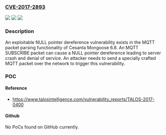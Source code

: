 ### [CVE-2017-2893](https://cve.mitre.org/cgi-bin/cvename.cgi?name=CVE-2017-2893)
![](https://img.shields.io/static/v1?label=Product&message=Mongoose&color=blue)
![](https://img.shields.io/static/v1?label=Version&message=n%2Fa&color=blue)
![](https://img.shields.io/static/v1?label=Vulnerability&message=denial%20of%20service&color=brighgreen)

### Description

An exploitable NULL pointer dereference vulnerability exists in the MQTT packet parsing functionality of Cesanta Mongoose 6.8. An MQTT SUBSCRIBE packet can cause a NULL pointer dereference leading to server crash and denial of service. An attacker needs to send a specially crafted MQTT packet over the network to trigger this vulnerability.

### POC

#### Reference
- https://www.talosintelligence.com/vulnerability_reports/TALOS-2017-0400

#### Github
No PoCs found on GitHub currently.

